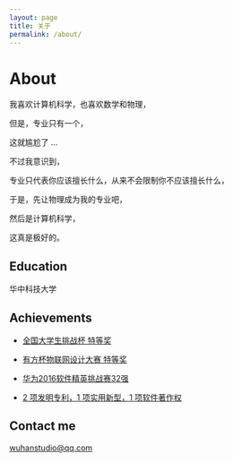 ```yaml
---
layout: page
title: 关于
permalink: /about/
---
```

# About
我喜欢计算机科学，也喜欢数学和物理，  

但是，专业只有一个，  

这就尴尬了 ...  

不过我意识到，  

专业只代表你应该擅长什么，从来不会限制你不应该擅长什么，  

于是，先让物理成为我的专业吧，  

然后是计算机科学，

这真是极好的。  

## Education

华中科技大学

## Achievements

* [全国大学生挑战杯 特等奖](#)

* [有方杯物联网设计大赛 特等奖](#)

* [华为2016软件精英挑战赛32强](#)

* [2 项发明专利，1 项实用新型，1 项软件著作权](#)

## Contact me

[wuhanstudio@qq.com](mailto:wuhanstudio@qq.com)

<br/>
